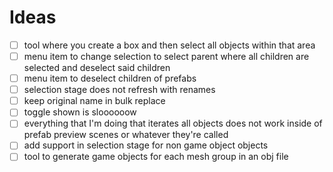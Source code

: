 
# Ideas

- [ ] tool where you create a box and then select all objects within that area
- [ ] menu item to change selection to select parent where all children are selected and deselect said children
- [ ] menu item to deselect children of prefabs
- [ ] selection stage does not refresh with renames
- [ ] keep original name in bulk replace
- [ ] toggle shown is sloooooow
- [ ] everything that I'm doing that iterates all objects does not work inside of prefab preview scenes or whatever they're called
- [ ] add support in selection stage for non game object objects
- [ ] tool to generate game objects for each mesh group in an obj file
